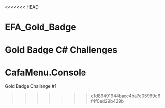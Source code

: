 <<<<<<< HEAD
# EFA_Gold_Badge
Gold Badge C# Challenges
=======
# CafaMenu.Console
Gold Badge Challenge #1
>>>>>>> e1d89491944baec4ba7e05969c6f4f0ed29b429b
